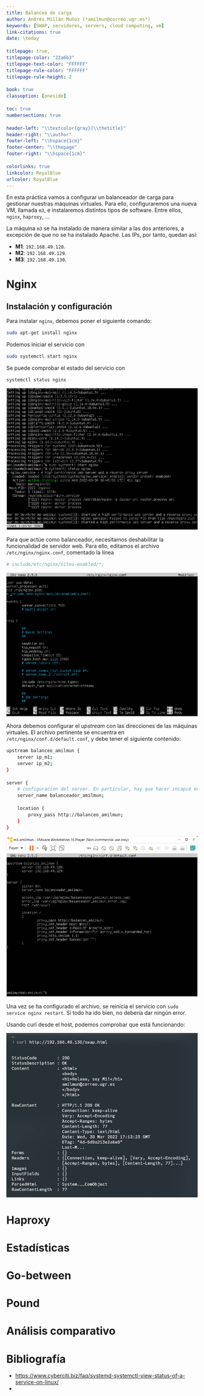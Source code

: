 ```yaml
---
title: Balanceo de carga
author: Andrés Millán Muñoz (*amilmun@correo.ugr.es*)
keywords: [SWAP, servidores, servers, cloud computing, vm]
link-citations: true
date: \today

titlepage: true,
titlepage-color: "22a6b3"
titlepage-text-color: "FFFFFF"
titlepage-rule-color: "FFFFFF"
titlepage-rule-height: 2

book: true
classoption: [oneside]

toc: true
numbersections: true

header-left: "\\textcolor{gray}{\\thetitle}"
header-right: "\\author"
footer-left: "\\hspace{1cm}"
footer-center: "\\thepage"
footer-right: "\\hspace{1cm}"

colorlinks: true
linkcolor: RoyalBlue
urlcolor: RoyalBlue
---
```


<!-- LTeX: language=spanish -->

En esta práctica vamos a configurar un balanceador de carga para gestionar nuestras máquinas virtuales. Para ello, configuraremos una nueva VM, llamada `m3`, e instalaremos distintos tipos de software. Entre ellos, `nginx`, `haproxy`, ...

La máquina `m3` se ha instalado de manera similar a las dos anteriores, a excepción de que no se ha instalado Apache. Las IPs, por tanto, quedan así:

- **M1**: `192.168.49.128`.
- **M2**: `192.168.49.129`.
- **M3**: `192.168.49.130`.

# Nginx

## Instalación y configuración

Para instalar `nginx`, debemos poner el siguiente comando:

```bash
sudo apt-get install nginx
```

Podemos iniciar el servicio con

```bash
sudo systemctl start nginx
```

Se puede comprobar el estado del servicio con

```bash
systemctl status nginx
```

![Log con la instalación de `nginx`, activación del servicio y comprobación del estado](./img/3/nginx_status.png)

Para que actúe como balanceador, necesitamos deshabilitar la funcionalidad de servidor web. Para ello, editamos el archivo `/etc/nginx/nginx.conf`, comentado la línea

```bash
# include/etc/nginx/sites-enabled/*;
```

![](img/3/nginx_config.png)

Ahora debemos configurar el *upstream* con las direcciones de las máquinas virtuales. El archivo pertinente se encuentra en `/etc/nginx/conf.d/default.conf`, y debe tener el siguiente contenido:

```bash
upstream balanceo_amilmun {
    server ip_m1;
    server ip_m2;
}

server {
    # configuración del server. En particular, hay que hacer incapié en...
    server_name balanceador_amilmun;

    location {
        proxy_pass http://balanceo_amilmun;
    }
}
```

![](img/3/nginx_upstream.png)

Una vez se ha configurado el archivo, se reinicia el servicio con `sudo service nginx restart`. Si todo ha ido bien, no debería dar ningún error.

Usando curl desde el host, podemos comprobar que está funcionando:

![](img/3/curl_balanceador.png)

# Haproxy

# Estadísticas

# Go-between

# Pound

# Análisis comparativo

# Bibliografía

- https://www.cyberciti.biz/faq/systemd-systemctl-view-status-of-a-service-on-linux/
-